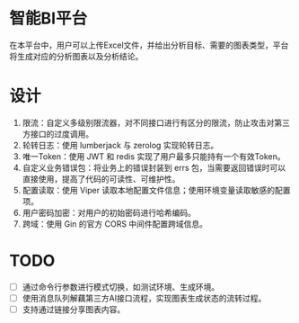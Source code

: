 # 智能BI平台
在本平台中，用户可以上传Excel文件，并给出分析目标、需要的图表类型，平台将生成对应的分析图表以及分析结论。
# 设计
1. 限流：自定义多级别限流器，对不同接口进行有区分的限流，防止攻击对第三方接口的过度调用。
2. 轮转日志：使用 lumberjack 与 zerolog 实现轮转日志。
3. 唯一Token：使用 JWT 和 redis 实现了用户最多只能持有一个有效Token。
4. 自定义业务错误包：将业务上的错误封装到 errs 包，当需要返回错误时可以直接使用，提高了代码的可读性、可维护性。
5. 配置读取：使用 Viper 读取本地配置文件信息；使用环境变量读取敏感的配置项。
6. 用户密码加密：对用户的初始密码进行哈希编码。
7. 跨域：使用 Gin 的官方 CORS 中间件配置跨域信息。

# TODO
- [ ] 通过命令行参数进行模式切换，如测试环境、生成环境。
- [ ] 使用消息队列解藕第三方AI接口流程，实现图表生成状态的流转过程。
- [ ] 支持通过链接分享图表内容。
